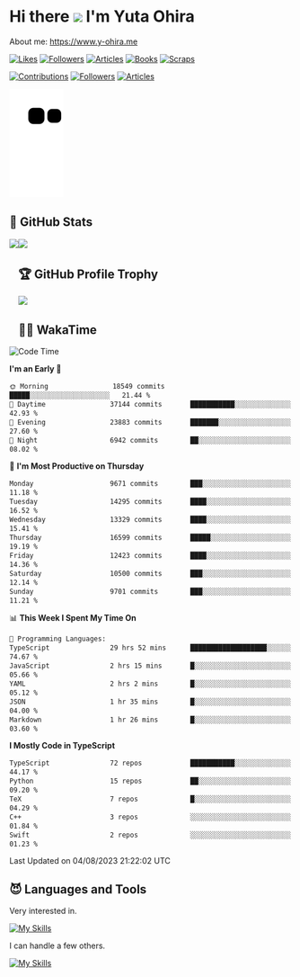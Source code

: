 # Hi there <img width="35" src="https://user-images.githubusercontent.com/50891407/148686885-0fefeb76-4cf6-473a-9e3e-889ce5513450.gif" /> I'm Yuta Ohira

About me: https://www.y-ohira.me

[![Likes](https://badgen.org/img/zenn/alesion/likes?style=for-the-badge)](https://zenn.dev/alesion)
[![Followers](https://badgen.org/img/zenn/alesion/followers?style=for-the-badge)](https://zenn.dev/alesion)
[![Articles](https://badgen.org/img/zenn/alesion/articles?style=for-the-badge)](https://zenn.dev/alesion)
[![Books](https://badgen.org/img/zenn/alesion/books?style=for-the-badge)](https://zenn.dev/alesion?tab=books)
[![Scraps](https://badgen.org/img/zenn/alesion/scraps?style=for-the-badge)](https://zenn.dev/alesion?tab=scraps)

[![Contributions](https://badgen.org/img/qiita/alesion30/contributions?style=for-the-badge)](https://qiita.com/alesion30)
[![Followers](https://badgen.org/img/qiita/alesion30/followers?style=for-the-badge)](https://qiita.com/alesion30)
[![Articles](https://badgen.org/img/qiita/alesion30/articles?style=for-the-badge)](https://qiita.com/alesion30)

<!-- <p align="left"> -->
  <!-- GitHub -->
<!--   <a href="https://github.com/alesion30/alesion30/">
    <img src="https://komarev.com/ghpvc/?username=alesion30" alt="alesion30" />
  </a>
  <a href="https://github.com/alesion30">
    <img height="20" src="https://img.shields.io/github/followers/alesion30?label=follow&logo=github&style=flat" />
  </a> -->
  <!-- Zenn -->
<!--   <a href="https://zenn.dev/alesion">
    <img src="https://zenn.badge.nikaera.com/s/alesion/likes?style=flat" alt="alesion likes" />
  </a>
  <a href="https://zenn.dev/alesion/articles">
    <img src="https://zenn.badge.nikaera.com/s/alesion/articles?style=flat" alt="alesion articles" />
  </a>
  <a href="https://zenn.dev/alesion/followers">
    <img src="https://zenn.badge.nikaera.com/s/alesion/followers?style=flat" alt="alesion followers" />
  </a>
  <a href="https://zenn.dev/alesion/books">
    <img src="https://zenn.badge.nikaera.com/s/alesion/books?style=flat" alt="alesion books" />
  </a>
  <a href="https://zenn.dev/alesion/scraps">
    <img src="https://zenn.badge.nikaera.com/s/alesion/scraps?style=flat" alt="alesion scraps" />
  </a> -->
  <!-- qiita -->
<!--   <a href="http://qiita.com/Alesion30">
    <img height="20" src="https://qiita-badge.apiapi.app/s/Alesion30/posts.svg" />
  </a>
    <img height="20" src="https://qiita-badge.apiapi.app/s/Alesion30/contributions.svg" />
  </a> -->
<!-- </p> -->


<!-- ## 🐍 Contribution -->

<img src="https://github.com/Alesion30/Alesion30/blob/output/github-contribution-grid-snake.svg" alt="GitHub Snake dark" />


## 💎 GitHub Stats

<div>
  <img height="170" align="left" src="https://github-readme-stats.vercel.app/api?username=Alesion30&count_private=true&show_icons=true&title_color=81A1C1&text_color=ECEFF4&bg_color=2E3440&icon_color=D8DEE9&border_radius=10" />
  <img height="170" src="https://github-readme-stats.vercel.app/api/top-langs/?username=Alesion30&langs_count=8&layout=compact&title_color=81A1C1&text_color=ECEFF4&bg_color=2E3440&icon_color=D8DEE9&border_radius=10" />
</div>


## 🏆 GitHub Profile Trophy

<img width="800" src="https://github-profile-trophy.vercel.app/?username=Alesion30&theme=nord&no-frame=true"/>


## 🧑‍💻 WakaTime

<!--START_SECTION:waka-->
![Code Time](http://img.shields.io/badge/Code%20Time-2%2C312%20hrs%2044%20mins-blue)

**I'm an Early 🐤** 

```text
🌞 Morning                18549 commits       █████░░░░░░░░░░░░░░░░░░░░   21.44 % 
🌆 Daytime                37144 commits       ███████████░░░░░░░░░░░░░░   42.93 % 
🌃 Evening                23883 commits       ███████░░░░░░░░░░░░░░░░░░   27.60 % 
🌙 Night                  6942 commits        ██░░░░░░░░░░░░░░░░░░░░░░░   08.02 % 
```
📅 **I'm Most Productive on Thursday** 

```text
Monday                   9671 commits        ███░░░░░░░░░░░░░░░░░░░░░░   11.18 % 
Tuesday                  14295 commits       ████░░░░░░░░░░░░░░░░░░░░░   16.52 % 
Wednesday                13329 commits       ████░░░░░░░░░░░░░░░░░░░░░   15.41 % 
Thursday                 16599 commits       █████░░░░░░░░░░░░░░░░░░░░   19.19 % 
Friday                   12423 commits       ████░░░░░░░░░░░░░░░░░░░░░   14.36 % 
Saturday                 10500 commits       ███░░░░░░░░░░░░░░░░░░░░░░   12.14 % 
Sunday                   9701 commits        ███░░░░░░░░░░░░░░░░░░░░░░   11.21 % 
```


📊 **This Week I Spent My Time On** 

```text
💬 Programming Languages: 
TypeScript               29 hrs 52 mins      ███████████████████░░░░░░   74.67 % 
JavaScript               2 hrs 15 mins       █░░░░░░░░░░░░░░░░░░░░░░░░   05.66 % 
YAML                     2 hrs 2 mins        █░░░░░░░░░░░░░░░░░░░░░░░░   05.12 % 
JSON                     1 hr 35 mins        █░░░░░░░░░░░░░░░░░░░░░░░░   04.00 % 
Markdown                 1 hr 26 mins        █░░░░░░░░░░░░░░░░░░░░░░░░   03.60 % 
```

**I Mostly Code in TypeScript** 

```text
TypeScript               72 repos            ███████████░░░░░░░░░░░░░░   44.17 % 
Python                   15 repos            ██░░░░░░░░░░░░░░░░░░░░░░░   09.20 % 
TeX                      7 repos             █░░░░░░░░░░░░░░░░░░░░░░░░   04.29 % 
C++                      3 repos             ░░░░░░░░░░░░░░░░░░░░░░░░░   01.84 % 
Swift                    2 repos             ░░░░░░░░░░░░░░░░░░░░░░░░░   01.23 % 
```




 Last Updated on 04/08/2023 21:22:02 UTC
<!--END_SECTION:waka-->


## 😈 Languages and Tools

Very interested in.

[![My Skills](https://skillicons.dev/icons?i=react,nextjs,typescript,flutter,firebase)](https://skillicons.dev)

I can handle a few others.

[![My Skills](https://skillicons.dev/icons?i=javascript,vue,nuxt,redux,electron,express,nodejs,deno,dart,python,flask,php,laravel,wordpress,go,rust,html,css,sass,tailwind,bootstrap,webpack,supabase,aws,dynamodb,mysql,figma,xd,vscode,latex)](https://skillicons.dev)
